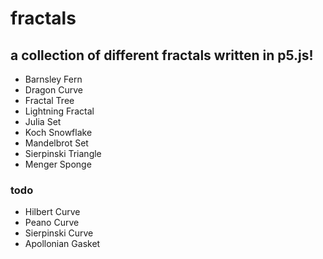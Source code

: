 # fractals
## a collection of different fractals written in p5.js!  
* Barnsley Fern  
* Dragon Curve  
* Fractal Tree  
* Lightning Fractal  
* Julia Set  
* Koch Snowflake  
* Mandelbrot Set  
* Sierpinski Triangle  
* Menger Sponge  
### todo
* Hilbert Curve  
* Peano Curve  
* Sierpinski Curve  
* Apollonian Gasket  

